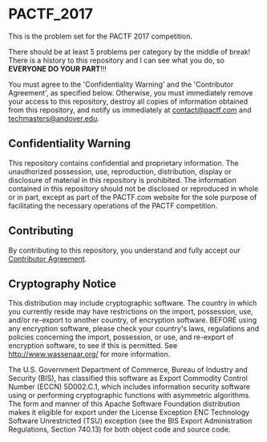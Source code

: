 # PACTF_2017
This is the problem set for the PACTF 2017 competition.

There should be at least 5 problems per category by the middle of break! There is a history to this repository and I can see what you do, so **EVERYONE DO YOUR PART**!!!

You must agree to the 'Confidentiality Warning' and the 'Contributor Agreement', as specified below. Otherwise, you must immediately remove your access to this repository, destroy all copies of information obtained from this repository, and notify us immediately at contact@pactf.com and techmasters@andover.edu.

## Confidentiality Warning
This repository contains confidential and proprietary information. The unauthorized possession, use, reproduction, distribution, display or disclosure of material in this repository is prohibited. The information contained in this repository should not be disclosed or reproduced in whole or in part, except as part of the PACTF.com website for the sole purpose of facilitating the necessary operations of the PACTF competition.

## Contributing
By contributing to this repository, you understand and fully accept our [Contributor Agreement](CONTRIBUTING.md).

## Cryptography Notice
This distribution may include cryptographic software.  The country in 
which you currently reside may have restrictions on the import, 
possession, use, and/or re-export to another country, of 
encryption software.  BEFORE using any encryption software, please 
check your country's laws, regulations and policies concerning the
import, possession, or use, and re-export of encryption software, to 
see if this is permitted.  See http://www.wassenaar.org/ for more
information.

The U.S. Government Department of Commerce, Bureau of Industry and
Security (BIS), has classified this software as Export Commodity 
Control Number (ECCN) 5D002.C.1, which includes information security
software using or performing cryptographic functions with asymmetric
algorithms.  The form and manner of this Apache Software Foundation
distribution makes it eligible for export under the License Exception
ENC Technology Software Unrestricted (TSU) exception (see the BIS 
Export Administration Regulations, Section 740.13) for both object 
code and source code.
